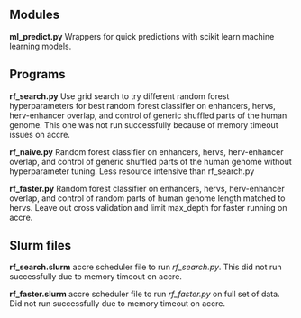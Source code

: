 ## Modules
**ml_predict.py** Wrappers for quick predictions with scikit learn machine learning models.

## Programs
**rf_search.py** Use grid search to try different random forest hyperparameters for best random forest classifier on enhancers, hervs, herv-enhancer overlap, and control of generic shuffled parts of the human genome. This one was not run successfully because of memory timeout issues on accre.

**rf_naive.py** Random forest classifier on enhancers, hervs, herv-enhancer overlap, and control of generic shuffled parts of the human genome without hyperparameter tuning. Less resource intensive than rf_search.py

**rf_faster.py** Random forest classifier on enhancers, hervs, herv-enhancer overlap, and control of random parts of human genome length matched to hervs. Leave out cross validation and limit max_depth for faster running on accre.

## Slurm files
**rf_search.slurm** accre scheduler file to run *rf_search.py*. This did not run successfully due to memory timeout on accre.

**rf_faster.slurm** accre scheduler file to run *rf_faster.py* on full set of data. Did not run successfully due to memory timeout on accre.

